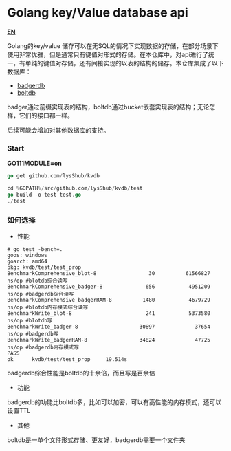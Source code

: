 # Golang key/Value database api

**[EN](https://github.com/lysShub/kvdb/blob/master/readme_en.md)**

Golang的key/value 储存可以在无SQL的情况下实现数据的存储，在部分场景下使用非常优雅，但是通常只有键值对形式的存储。在本仓库中，对api进行了统一，有单纯的键值对存储，还有间接实现的以表的结构的储存。本仓库集成了以下数据库：

- [badgerdb](https://github.com/dgraph-io/badger/v2)
- [boltdb](https://github.com/boltdb/bolt)

badger通过前缀实现表的结构，boltdb通过bucket嵌套实现表的结构；无论怎样，它们的接口都一样。

后续可能会增加对其他数据库的支持。

### Start

**GO111MODULE=on**

```go
go get github.com/lysShub/kvdb
```

```go
cd %GOPATH%/src/github.com/lysShub/kvdb/test
go build -o test test.go
./test
```




### 如何选择

- 性能

```shell
# go test -bench=.
goos: windows
goarch: amd64
pkg: kvdb/test/test_prop
BenchmarkComprehensive_blot-8                 30          61566827 ns/op #blotdb综合读写
BenchmarkComprehensive_badger-8              656           4951209 ns/op #badgerdb综合读写
BenchmarkComprehensive_badgerRAM-8          1480           4679729 ns/op #blotdb内存模式综合读写
BenchmarkWrite_blot-8                        241           5373580 ns/op #blotdb写
BenchmarkWrite_badger-8                    30897             37654 ns/op #badgerdb写
BenchmarkWrite_badgerRAM-8                 34824             47725 ns/op #badgerdb内存模式写
PASS
ok      kvdb/test/test_prop     19.514s
```

badgerdb综合性能是boltdb的十余倍，而且写是百余倍

- 功能

badgerdb的功能比boltdb多，比如可以加密，可以有高性能的内存模式，还可以设置TTL

- 其他

boltdb是一单个文件形式存储、更友好，badgerdb需要一个文件夹


